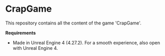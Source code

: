 # CrapGame
This repository contains all the content of the game 'CrapGame'. 

**Requirements**
- Made in Unreal Engine 4 (4.27.2). For a smooth experience, also open with Unreal Engine 4.
